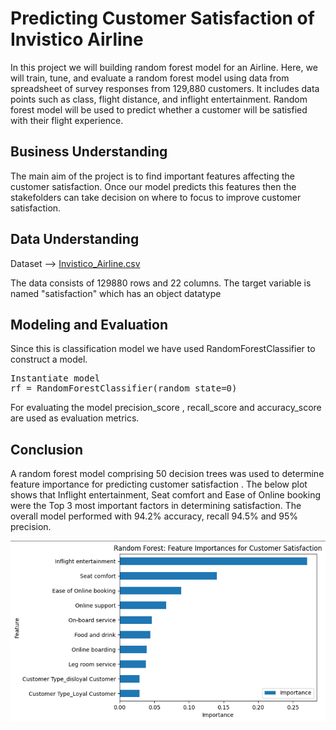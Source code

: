 
# Predicting Customer Satisfaction of Invistico Airline

In this project we will building random forest model for an Airline. Here, we will train, tune, and evaluate a random forest model using data from spreadsheet of survey responses from 129,880 customers. It includes data points such as class, flight distance, and inflight entertainment. Random forest model will be used to predict whether a customer will be satisfied with their flight experience.


## Business Understanding

 The main aim of the project is to find important features affecting the customer satisfaction. Once our model predicts this features then the stakefolders can take decision on where to focus to improve customer satisfaction.

## Data Understanding 

Dataset --> [Invistico_Airline.csv](https://github.com/Sathyam-Kakodkar/Customer-Satisfaction/blob/main/Invistico_Airline.csv)

The data consists of 129880 rows and  22 columns. The target variable is named "satisfaction" which has an object datatype


## Modeling and Evaluation

Since this is classification model we have used RandomForestClassifier to construct a model.

<pre>
Instantiate model
rf = RandomForestClassifier(random_state=0)   
</pre>

For evaluating the model precision_score , recall_score and accuracy_score are used as evaluation metrics.

## Conclusion

A random forest model comprising 50 decision trees was used to determine feature importance for predicting customer satisfaction . The below plot shows that Inflight entertainment, Seat comfort and Ease of Online booking were the Top 3 most important factors in determining satisfaction. The overall model performed with 94.2% accuracy, recall 94.5% and 95% precision.

![Feature Importance](https://github.com/Sathyam-Kakodkar/Customer-Satisfaction/blob/main/Feature%20Importance%20for%20Customer%20Satisfaction.png)


